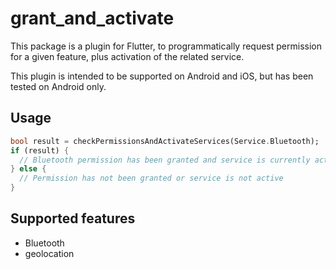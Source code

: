 # grant_and_activate

This package is a plugin for Flutter, to programmatically request permission for a given feature, 
plus activation of the related service.

This plugin is intended to be supported on Android and iOS, but has been tested on Android only.

## Usage

```dart
bool result = checkPermissionsAndActivateServices(Service.Bluetooth);
if (result) {
  // Bluetooth permission has been granted and service is currently active
} else {
  // Permission has not been granted or service is not active
}
```

## Supported features

* Bluetooth
* geolocation